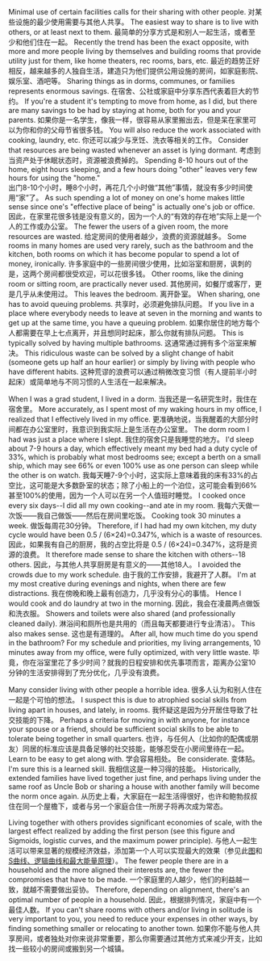 Minimal use of certain facilities calls for their sharing with other people.
对某些设施的最少使用需要与其他人共享。
The easiest way to share is to live with others, or at least next to them.
最简单的分享方式是和别人一起生活，或者至少和他们住在一起。
Recently the trend  has  been  the  exact  opposite,  with  more  and  more  people  living  by themselves  and  building  rooms  that  provide  utility  just  for  them,  like  home theaters, rec rooms, bars, etc.
最近的趋势正好相反，越来越多的人独自生活，建造只为他们提供公用设施的房间，如家庭影院、娱乐室、酒吧等。
Sharing things as in dorms, communes, or families represents  enormous  savings.
在宿舍、公社或家庭中分享东西代表着巨大的节约。
If  you're  a  student  it's  tempting  to  move  from home, as I did, but there are many savings to be had by staying at home, both for you  and  your  parents.
如果你是一名学生，像我一样，很容易从家里搬出去，但是呆在家里可以为你和你的父母节省很多钱。
You  will  also  reduce  the  work  associated  with  cooking, laundry, etc.
你还可以减少与烹饪、洗衣等相关的工作。
Consider that resources are being wasted whenever an asset is lying dormant.
考虑到当资产处于休眠状态时，资源被浪费掉的。
Spending 8-10 hours out of the home, eight hours sleeping, and a few hours  doing  "other"  leaves  very  few  hours  for  using  the  "home."  
出门8-10个小时，睡8个小时，再花几个小时做“其他”事情，就没有多少时间使用“家”了。
As  such spending a lot of money on one's home makes little sense since one's "effective place  of  being"  is  actually  one's  job  or  office.
因此，在家里花很多钱是没有意义的，因为一个人的“有效的存在地”实际上是一个人的工作或办公室。
The  fewer  the  users  of  a  given room, the more resources are wasted.
给定房间的使用者越少，浪费的资源就越多。
Some rooms in many homes are used very rarely, such as the bathroom and the kitchen, both rooms on which it has become popular to spend a lot of money, ironically.
许多家庭中的一些房间很少使用，比如浴室和厨房，讽刺的是，这两个房间都很受欢迎，可以花很多钱。
Other rooms, like the dining room or sitting room, are practically never used.
其他房间，如餐厅或客厅，更是几乎从未使用过。
This leaves the bedroom.
离开卧室。
When sharing, one has to avoid queuing problems.
共享时，必须避免排队问题。
If you live in a place where everybody needs to leave at seven in the morning and wants to get up at the same time, you have a queuing  problem.
如果你居住的地方每个人都需要在早上七点离开，并且想同时起床，那么你就有排队问题。
This  is  typically  solved  by  having  multiple  bathrooms.
这通常通过拥有多个浴室来解决。
This ridiculous waste can be solved by a slight change of habit (someone gets up half an hour earlier) or simply by living with people who have different habits.
这种荒谬的浪费可以通过稍微改变习惯（有人提前半小时起床）或简单地与不同习惯的人生活在一起来解决。

When  I  was  a  grad  student,  I  lived  in  a  dorm.
当我还是一名研究生时，我住在宿舍里。
More  accurately,  as  I  spent most of my waking hours in my office, I realized that I effectively lived in my office.
更准确地说，当我醒着的大部分时间都在办公室里时，我意识到我实际上是生活在办公室里。
The dorm room I had was just a place where I slept.
我住的宿舍只是我睡觉的地方。
I'd sleep about 7-9 hours a day, which effectively meant my bed had a duty cycle of 33%, which is probably  what  most  bedrooms  see;  except  a  berth  on  a  small  ship,  which  may see 66% or even 100% use as one person can sleep while the other is on watch.
我每天睡7-9个小时，这实际上意味着我的床有33%的占空比，这可能是大多数卧室的状态；除了小船上的一个泊位，这可能会看到66%甚至100%的使用，因为一个人可以在另一个人值班时睡觉。
I cooked  once  every  six  days--I  did  all  my  own  cooking--and  ate  in  my  room.
我每六天做一次饭——我自己做饭——然后在房间里吃饭。
Cooking took 30 minutes a week.
做饭每周花30分钟。
Therefore, if I had had my own kitchen, my duty cycle would have been 0.5 / (6×24)=0.347%, which is a waste of resources.
因此，如果我有自己的厨房，我的占空比将是 0.5 / (6×24)=0.347%，这将是资源的浪费。
It therefore made sense to share the kitchen with others--18 others.
因此，与其他人共享厨房是有意义的——其他18人。
I avoided the crowds due to my work schedule.
由于我的工作安排，我避开了人群。
I'm at my most creative during evenings and nights, when there are few distractions.
我在傍晚和晚上最有创造力，几乎没有分心的事情。
Hence I would cook and do laundry at two  in  the  morning.
因此，我会在凌晨两点做饭和洗衣服。
Showers  and  toilets  were  also  shared  (and  professionally cleaned daily).
淋浴间和厕所也是共用的（而且每天都要进行专业清洁）。
This also makes sense.
这也是有道理的。
After all, how much time do you spend in the  bathroom?  For  my  schedule  and  priorities,  my  living  arrangements,  10 minutes away from my office, were fully optimized, with very little waste.
毕竟，你在浴室里花了多少时间？就我的日程安排和优先事项而言，距离办公室10分钟的生活安排得到了充分优化，几乎没有浪费。

Many consider living with other people a horrible idea.
很多人认为和别人住在一起是个可怕的想法。
I suspect this is due to  atrophied  social  skills  from  living  apart  in  houses,  and  lately,  in  rooms.
我怀疑这是因为分开居住导致了社交技能的下降。
Perhaps  a  criteria  for  moving  in  with  anyone,  for  instance  your  spouse  or  a friend,  should  be  sufficient  social  skills  to  be  able  to  tolerate  being  together  in small quarters.
也许，与任何人（比如你的配偶或朋友）同居的标准应该是具备足够的社交技能，能够忍受在小房间里待在一起。
Learn to be easy to get along with.
学会容易相处。
Be considerate.
变体贴。
I'm sure this is a learned skill.
我相信这是一种习得的技能。
Historically, extended families have lived together just fine, and perhaps living under the same roof as Uncle Bob or sharing a house with another family will become the norm once again.
从历史上看，大家庭在一起生活得很好，也许和鲍勃叔叔住在同一个屋檐下，或者与另一个家庭合住一所房子将再次成为常态。

Living together with others provides significant economies of scale, with the largest  effect  realized  by  adding  the  first  person  (see  this  figure  and  Sigmoids, logistic curves, and the maximum power principle).
与他人一起生活可以带来显著的规模经济效益，添加第一个人可以实现最大的效果（参见此[图]()和[S曲线、逻辑曲线和最大能量原理]()）。
The fewer people there are in  a  household  and  the  more  aligned  their  interests  are,  the  fewer  the compromises that have to be made.
一个家庭里的人越少，他们的利益越一致，就越不需要做出妥协。
Therefore, depending on alignment, there's an optimal number of people in a household.
因此，根据排列情况，家庭中有一个最佳人数。
If you can't share rooms with others and/or  living  in  solitude  is  very  important  to  you,  you  need  to  reduce  your expenses  in  other  ways,  by  finding  something  smaller  or  relocating to  another town.
如果你不能与他人共享房间，或者独处对你来说非常重要，那么你需要通过其他方式来减少开支，比如找一些较小的房间或搬到另一个城镇。
